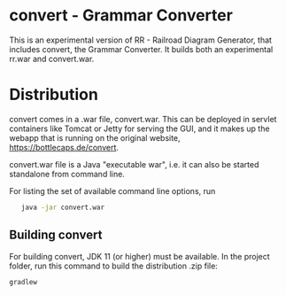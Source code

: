 # convert - Grammar Converter

This is an experimental version of RR - Railroad Diagram Generator, that includes
convert, the Grammar Converter. It builds both an experimental rr.war and convert.war.

# Distribution

convert comes in a .war file, convert.war. This can be deployed
in servlet containers like Tomcat or Jetty for serving the GUI, and it makes up the webapp
that is running on the original website, <https://bottlecaps.de/convert>.

convert.war file is a Java "executable war", i.e. it can also be started
standalone from command line.

For listing the set of available command line options, run

```bash
   java -jar convert.war
```

## Building convert
For building convert, JDK 11 (or higher) must be available. In the
project folder, run this command to build the distribution .zip file:

```bash
gradlew
```
